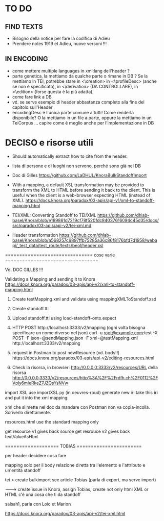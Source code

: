 

TO DO
==========

## FIND TEXTS
- Bisogno della notice per fare la codifica di Adieu 
- Prendere notes 1919 et Adieu, nuove versoni !!!

## IN ENCODING
- come mettere multiple languages in xml:lang dell'header ?
- parte genetica, la mettiamo da qualche parte o rimane in DB ? Se la mettiamo in TEI, potrebbe stare in <\creation> in <\profileDesc> (anche se non è specificato), in <\derivation> (DA CONTROLLARE), in <\edition> (forse questa è la più adatta), 
- come fare link a DB
- vd. se serve esempio di header abbastanza completo alla fine del capitolo sull'Header
- encodingDesc è l'unica parte comune a tutti! Come renderla disponibile? O la mettiamo in un file a parte, oppure la mettiamo in un TeiCorpus ... capire come è meglio anche per l'implementazione in DB




DECISO e risorse utili
===========
- Should automatically extract how to cite from the header.
- lista di persone e di luoghi non servono, perché sono già nel DB

- Doc di Gilles
https://github.com/LaDHUL/KnoraBulkStandoffImport

- With a mapping, a default XSL transformation may be provided to transform the XML to HTML before sending it back to the client. This is useful when the client is a web-browser expecting HTML (instead of XML).
https://docs.knora.org/paradox/03-apis/api-v1/xml-to-standoff-mapping.html

- TEI/XML: Converting Standoff to TEI/XML
https://github.com/dhlab-basel/Knora/blob/e189861d7219cf78f520fdc84037616094c45d35/docs/src/paradox/03-apis/api-v2/tei-xml.md

- Header transformation
https://github.com/dhlab-basel/Knora/blob/a568257c6897ffb75285a36c86f8176bfd7d1958/webapi/_test_data/test_route/texts/beol/header.xsl

=============================== cose varie =================================

Vd. DOC GILLES !!!

Validating a Mapping and sending it to Knora
https://docs.knora.org/paradox/03-apis/api-v2/xml-to-standoff-mapping.html

1. Create testMapping.xml and validate using mappingXMLToStandoff.xsd

2. Create standoff.ttl

3. Upload standoff.ttl using load-standoff-onto.expect

4. HTTP POST http://localhost:3333/v2/mapping (ogni volta bisogna specificare un nome diverso nel json)
curl -u root@example.com:test -X POST -F json=@sendMapping.json -F xml=@testMapping.xml http://localhost:3333/v2/mapping

5. request in Postman to post newResource (vd. body!!)
https://docs.knora.org/paradox/03-apis/api-v2/editing-resources.html

6. Check la risorsa, in browser: 
http://0.0.0.0:3333/v2/resources/URL della risorsa
http://0.0.0.0:3333/v2/resources/http%3A%2F%2Frdfh.ch%2F0112%2FVply6mleRkeZ7JZQsYsNVw



import XSL
use importXSL.py (in oeuvres-roud)
generate new iri
take this iri and put it into the xml mapping




xml che si mette nel doc da mandare con Postman non va copia-incolla. Scriverlo direttamente.


resources.html use the standard mapping only


get resource v1 gives back source
get resrouce v2 gives back textValueAsHtml




=================== TOBIAS =======================


per header decidere cosa fare


mapping solo per il body
relazione diretta tra l'elemento e l'attributo e un'entità standoff


tei > create bulkimport
see article Tobias (parla di export, ma serve import)

---> create issue in Knora, assign Tobias, create not only html
XML or HTML
c'è una cosa che ti da standoff

salsah1, parla con Loic et Marion

https://docs.knora.org/paradox/03-apis/api-v2/tei-xml.html



